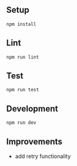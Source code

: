 ## Setup

```
npm install
```

## Lint

```
npm run lint
```

## Test

```
npm run test
```

## Development

```
npm run dev
```

## Improvements
- add retry functionality